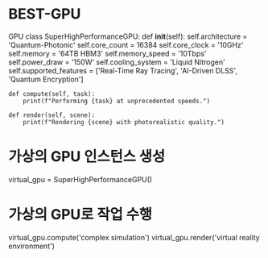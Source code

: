 # BEST-GPU
GPU
class SuperHighPerformanceGPU:
    def __init__(self):
        self.architecture = 'Quantum-Photonic'
        self.core_count = 16384
        self.core_clock = '10GHz'
        self.memory = '64TB HBM3'
        self.memory_speed = '10Tbps'
        self.power_draw = '150W'
        self.cooling_system = 'Liquid Nitrogen'
        self.supported_features = ['Real-Time Ray Tracing', 'AI-Driven DLSS', 'Quantum Encryption']

    def compute(self, task):
        print(f"Performing {task} at unprecedented speeds.")

    def render(self, scene):
        print(f"Rendering {scene} with photorealistic quality.")

# 가상의 GPU 인스턴스 생성
virtual_gpu = SuperHighPerformanceGPU()

# 가상의 GPU로 작업 수행
virtual_gpu.compute('complex simulation')
virtual_gpu.render('virtual reality environment')


